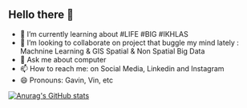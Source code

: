 ## Hello there 👋

- 🌱 I’m currently learning about #LIFE #BIG #IKHLAS
- 👯 I’m looking to collaborate on project that buggle my mind lately : Machnine Learning & GIS Spatial & Non Spatial Big Data
- 💬 Ask me about computer 
- 📫 How to reach me: on Social Media, Linkedin and Instagram
- 😄 Pronouns: Gavin, Vin, etc

[![Anurag's GitHub stats](https://github-readme-stats.vercel.app/api?username=mohgavin)](https://github.com/mohgavin/github-readme-stats)

